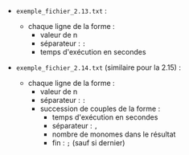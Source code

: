 - `exemple_fichier_2.13.txt` :
	- chaque ligne de la forme :
		- valeur de n
		- séparateur : `:`
		- temps d'exécution en secondes


- `exemple_fichier_2.14.txt` (similaire pour la 2.15) :
	- chaque ligne de la forme :
		- valeur de n
		- séparateur : `:`
		- succession de couples de la forme :
			- temps d'exécution en secondes
			- séparateur : `,`
			- nombre de monomes dans le résultat
			- fin : `;` (sauf si dernier)